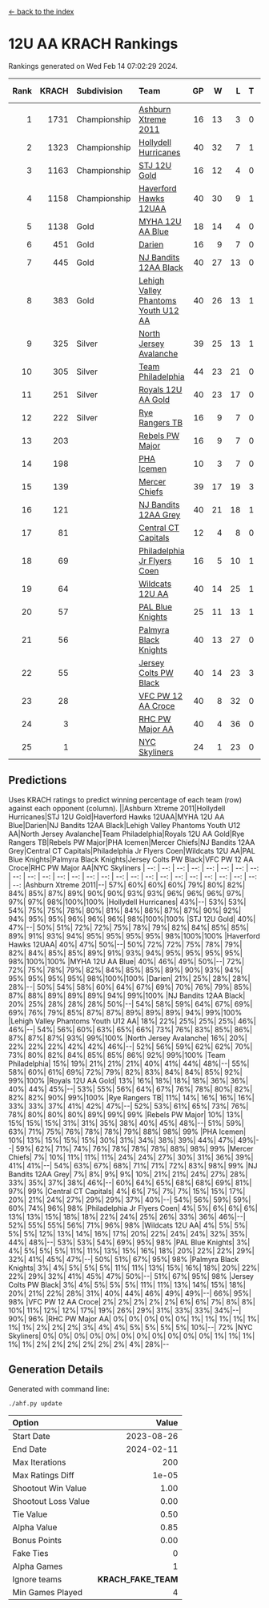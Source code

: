 [<- back to the index](readme.md)
# 12U AA KRACH Rankings
Rankings generated on Wed Feb 14 07:02:29 2024.

Rank|KRACH|Subdivision|Team|GP|W|L|T|OTW|OTL|SoS|Exp Wins|Win Diff
---:|---:|:---|:---|---:|---:|---:|---:|---:|---:|---:|---:|---:
1|1731|Championship|[Ashburn Xtreme 2011](https://gamesheetstats.com/seasons/3659/teams/141121/schedule)|16|13|3|0|1|0|474|13.8|-0.0
2|1323|Championship|[Hollydell Hurricanes](https://gamesheetstats.com/seasons/3659/teams/141133/schedule)|40|32|7|1|4|0|407|33.3|-0.0
3|1163|Championship|[STJ 12U Gold](https://gamesheetstats.com/seasons/3659/teams/141122/schedule)|16|12|4|0|1|0|492|12.8|-0.0
4|1158|Championship|[Haverford Hawks 12UAA](https://gamesheetstats.com/seasons/3659/teams/141127/schedule)|40|30|9|1|2|3|489|31.3|-0.0
5|1138|Gold|[MYHA 12U AA Blue](https://gamesheetstats.com/seasons/3659/teams/141123/schedule)|18|14|4|0|1|1|398|14.8|-0.0
6|451|Gold|[Darien](https://gamesheetstats.com/seasons/3659/teams/141125/schedule)|16|9|7|0|1|1|493|9.9|0.0
7|445|Gold|[NJ Bandits 12AA Black](https://gamesheetstats.com/seasons/3659/teams/141126/schedule)|40|27|13|0|0|2|383|27.9|0.0
8|383|Gold|[Lehigh Valley Phantoms Youth U12 AA](https://gamesheetstats.com/seasons/3659/teams/141129/schedule)|40|26|13|1|0|1|372|27.3|-0.0
9|325|Silver|[North Jersey Avalanche](https://gamesheetstats.com/seasons/3659/teams/141137/schedule)|39|25|13|1|2|2|260|26.4|0.0
10|305|Silver|[Team Philadelphia](https://gamesheetstats.com/seasons/3659/teams/141128/schedule)|44|23|21|0|3|4|525|23.8|-0.0
11|251|Silver|[Royals 12U AA Gold](https://gamesheetstats.com/seasons/3659/teams/141142/schedule)|40|23|17|0|3|1|365|23.9|0.0
12|222|Silver|[Rye Rangers TB](https://gamesheetstats.com/seasons/3659/teams/141140/schedule)|16|9|7|0|1|1|245|9.9|0.0
13|203||[Rebels PW Major](https://gamesheetstats.com/seasons/3659/teams/141138/schedule)|16|9|7|0|1|0|205|9.9|0.0
14|198||[PHA Icemen](https://gamesheetstats.com/seasons/3659/teams/141145/schedule)|10|3|7|0|0|0|703|3.8|-0.0
15|139||[Mercer Chiefs](https://gamesheetstats.com/seasons/3659/teams/141135/schedule)|39|17|19|3|3|3|337|19.4|0.0
16|121||[NJ Bandits 12AA Grey](https://gamesheetstats.com/seasons/3659/teams/141134/schedule)|40|21|18|1|2|2|219|22.4|0.0
17|81||[Central CT Capitals](https://gamesheetstats.com/seasons/3659/teams/141124/schedule)|12|4|8|0|0|2|342|4.9|0.0
18|69||[Philadelphia Jr Flyers Coen](https://gamesheetstats.com/seasons/3659/teams/141143/schedule)|16|5|10|1|0|0|388|6.4|0.0
19|64||[Wildcats 12U AA](https://gamesheetstats.com/seasons/3659/teams/141136/schedule)|40|14|25|1|0|0|307|15.4|0.0
20|57||[PAL Blue Knights](https://gamesheetstats.com/seasons/3659/teams/141139/schedule)|25|11|13|1|0|1|135|12.4|0.0
21|56||[Palmyra Black Knights](https://gamesheetstats.com/seasons/3659/teams/141130/schedule)|40|13|27|0|2|1|448|13.9|0.0
22|55||[Jersey Colts PW Black](https://gamesheetstats.com/seasons/3659/teams/141141/schedule)|40|14|23|3|1|1|196|16.4|0.0
23|28||[VFC PW 12 AA Croce](https://gamesheetstats.com/seasons/3659/teams/141131/schedule)|40|8|32|0|1|2|511|8.9|0.0
24|3||[RHC PW Major AA](https://gamesheetstats.com/seasons/3659/teams/141132/schedule)|40|4|36|0|0|1|226|4.9|0.0
25|1||[NYC Skyliners](https://gamesheetstats.com/seasons/3659/teams/141144/schedule)|24|1|23|0|0|0|115|1.9|0.0

## Predictions
Uses KRACH ratings to predict winning percentage of each team (row) against each opponent (column).
||Ashburn Xtreme 2011|Hollydell Hurricanes|STJ 12U Gold|Haverford Hawks 12UAA|MYHA 12U AA Blue|Darien|NJ Bandits 12AA Black|Lehigh Valley Phantoms Youth U12 AA|North Jersey Avalanche|Team Philadelphia|Royals 12U AA Gold|Rye Rangers TB|Rebels PW Major|PHA Icemen|Mercer Chiefs|NJ Bandits 12AA Grey|Central CT Capitals|Philadelphia Jr Flyers Coen|Wildcats 12U AA|PAL Blue Knights|Palmyra Black Knights|Jersey Colts PW Black|VFC PW 12 AA Croce|RHC PW Major AA|NYC Skyliners
| --: | --: | --: | --: | --: | --: | --: | --: | --: | --: | --: | --: | --: | --: | --: | --: | --: | --: | --: | --: | --: | --: | --: | --: | --: | --: 
|Ashburn Xtreme 2011|--| 57%| 60%| 60%| 60%| 79%| 80%| 82%| 84%| 85%| 87%| 89%| 90%| 90%| 93%| 93%| 96%| 96%| 96%| 97%| 97%| 97%| 98%|100%|100%
|Hollydell Hurricanes| 43%|--| 53%| 53%| 54%| 75%| 75%| 78%| 80%| 81%| 84%| 86%| 87%| 87%| 90%| 92%| 94%| 95%| 95%| 96%| 96%| 96%| 98%|100%|100%
|STJ 12U Gold| 40%| 47%|--| 50%| 51%| 72%| 72%| 75%| 78%| 79%| 82%| 84%| 85%| 85%| 89%| 91%| 93%| 94%| 95%| 95%| 95%| 95%| 98%|100%|100%
|Haverford Hawks 12UAA| 40%| 47%| 50%|--| 50%| 72%| 72%| 75%| 78%| 79%| 82%| 84%| 85%| 85%| 89%| 91%| 93%| 94%| 95%| 95%| 95%| 95%| 98%|100%|100%
|MYHA 12U AA Blue| 40%| 46%| 49%| 50%|--| 72%| 72%| 75%| 78%| 79%| 82%| 84%| 85%| 85%| 89%| 90%| 93%| 94%| 95%| 95%| 95%| 95%| 98%|100%|100%
|Darien| 21%| 25%| 28%| 28%| 28%|--| 50%| 54%| 58%| 60%| 64%| 67%| 69%| 70%| 76%| 79%| 85%| 87%| 88%| 89%| 89%| 89%| 94%| 99%|100%
|NJ Bandits 12AA Black| 20%| 25%| 28%| 28%| 28%| 50%|--| 54%| 58%| 59%| 64%| 67%| 69%| 69%| 76%| 79%| 85%| 87%| 87%| 89%| 89%| 89%| 94%| 99%|100%
|Lehigh Valley Phantoms Youth U12 AA| 18%| 22%| 25%| 25%| 25%| 46%| 46%|--| 54%| 56%| 60%| 63%| 65%| 66%| 73%| 76%| 83%| 85%| 86%| 87%| 87%| 87%| 93%| 99%|100%
|North Jersey Avalanche| 16%| 20%| 22%| 22%| 22%| 42%| 42%| 46%|--| 52%| 56%| 59%| 62%| 62%| 70%| 73%| 80%| 82%| 84%| 85%| 85%| 86%| 92%| 99%|100%
|Team Philadelphia| 15%| 19%| 21%| 21%| 21%| 40%| 41%| 44%| 48%|--| 55%| 58%| 60%| 61%| 69%| 72%| 79%| 82%| 83%| 84%| 84%| 85%| 92%| 99%|100%
|Royals 12U AA Gold| 13%| 16%| 18%| 18%| 18%| 36%| 36%| 40%| 44%| 45%|--| 53%| 55%| 56%| 64%| 67%| 76%| 78%| 80%| 82%| 82%| 82%| 90%| 99%|100%
|Rye Rangers TB| 11%| 14%| 16%| 16%| 16%| 33%| 33%| 37%| 41%| 42%| 47%|--| 52%| 53%| 61%| 65%| 73%| 76%| 78%| 80%| 80%| 80%| 89%| 99%| 99%
|Rebels PW Major| 10%| 13%| 15%| 15%| 15%| 31%| 31%| 35%| 38%| 40%| 45%| 48%|--| 51%| 59%| 63%| 71%| 75%| 76%| 78%| 78%| 79%| 88%| 98%| 99%
|PHA Icemen| 10%| 13%| 15%| 15%| 15%| 30%| 31%| 34%| 38%| 39%| 44%| 47%| 49%|--| 59%| 62%| 71%| 74%| 76%| 78%| 78%| 78%| 88%| 98%| 99%
|Mercer Chiefs|  7%| 10%| 11%| 11%| 11%| 24%| 24%| 27%| 30%| 31%| 36%| 39%| 41%| 41%|--| 54%| 63%| 67%| 68%| 71%| 71%| 72%| 83%| 98%| 99%
|NJ Bandits 12AA Grey|  7%|  8%|  9%|  9%| 10%| 21%| 21%| 24%| 27%| 28%| 33%| 35%| 37%| 38%| 46%|--| 60%| 64%| 65%| 68%| 68%| 69%| 81%| 97%| 99%
|Central CT Capitals|  4%|  6%|  7%|  7%|  7%| 15%| 15%| 17%| 20%| 21%| 24%| 27%| 29%| 29%| 37%| 40%|--| 54%| 56%| 59%| 59%| 60%| 74%| 96%| 98%
|Philadelphia Jr Flyers Coen|  4%|  5%|  6%|  6%|  6%| 13%| 13%| 15%| 18%| 18%| 22%| 24%| 25%| 26%| 33%| 36%| 46%|--| 52%| 55%| 55%| 56%| 71%| 96%| 98%
|Wildcats 12U AA|  4%|  5%|  5%|  5%|  5%| 12%| 13%| 14%| 16%| 17%| 20%| 22%| 24%| 24%| 32%| 35%| 44%| 48%|--| 53%| 53%| 54%| 69%| 95%| 98%
|PAL Blue Knights|  3%|  4%|  5%|  5%|  5%| 11%| 11%| 13%| 15%| 16%| 18%| 20%| 22%| 22%| 29%| 32%| 41%| 45%| 47%|--| 50%| 51%| 67%| 95%| 98%
|Palmyra Black Knights|  3%|  4%|  5%|  5%|  5%| 11%| 11%| 13%| 15%| 16%| 18%| 20%| 22%| 22%| 29%| 32%| 41%| 45%| 47%| 50%|--| 51%| 67%| 95%| 98%
|Jersey Colts PW Black|  3%|  4%|  5%|  5%|  5%| 11%| 11%| 13%| 14%| 15%| 18%| 20%| 21%| 22%| 28%| 31%| 40%| 44%| 46%| 49%| 49%|--| 66%| 95%| 98%
|VFC PW 12 AA Croce|  2%|  2%|  2%|  2%|  2%|  6%|  6%|  7%|  8%|  8%| 10%| 11%| 12%| 12%| 17%| 19%| 26%| 29%| 31%| 33%| 33%| 34%|--| 90%| 96%
|RHC PW Major AA|  0%|  0%|  0%|  0%|  0%|  1%|  1%|  1%|  1%|  1%|  1%|  1%|  2%|  2%|  2%|  3%|  4%|  4%|  5%|  5%|  5%|  5%| 10%|--| 72%
|NYC Skyliners|  0%|  0%|  0%|  0%|  0%|  0%|  0%|  0%|  0%|  0%|  0%|  1%|  1%|  1%|  1%|  1%|  2%|  2%|  2%|  2%|  2%|  2%|  4%| 28%|--

## Generation Details

Generated with command line:
```
./ahf.py update
```

| Option | Value |
| :----- | ----: |
| Start Date | 2023-08-26 |
| End Date | 2024-02-11 |
| Max Iterations | 200 |
| Max Ratings Diff | 1e-05 |
| Shootout Win Value | 1.00 |
| Shootout Loss Value | 0.00 |
| Tie Value | 0.50 |
| Alpha Value | 0.85 |
| Bonus Points | 0.00 |
| Fake Ties | 0 |
| Alpha Games | 1 |
| Ignore teams | __KRACH_FAKE_TEAM__ |
| Min Games Played | 4 |

